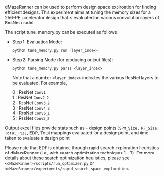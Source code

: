 dMazeRunner can be used to perform design space explroation for finding efficient designs.
This experiment aims at tuning the memory sizes for a 256-PE accelerator design that is evaluated on various convolution layers of ResNet model.

The script tune_memory.py can be executed as follows:

  * Step 1: Evaluation Mode: 

    `python tune_memory.py run <layer_index>`

  * Step 2: Parsing Mode (for producing output files):

    `python tune_memory.py parse <layer_index>`

    Note that a number `<layer_index>` indicates the various ResNet layers to be evaluated. For example,
    
    0 : ResNet `Conv1`  
    1 : ResNet `Conv2_2`  
    2 : ResNet `Conv3_2`   
    3 : ResNet `Conv4_2`   
    4 : ResNet `Conv5_1`    
    5 : ResNet `Conv5_2`
    

Output excel files provide stats such as - design points `(SPM_Size, RF_Size, Total_PEs)`, EDP, Total mappings evaluated for a design point, and time taken to evaluate a design point. 

Please note that EDP is obtained through rapid search exploration heuristics of dMazeRunner (i.e., with search optimization techniques 1--3). For more details about these search optimization heuristics, please see `<dMazeRunner>/scripts/run_optimizer.py` or `<dMazeRunner>/experiments/rapid_search_space_exploration`. 
